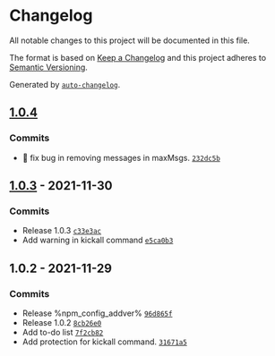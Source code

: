 # Changelog

All notable changes to this project will be documented in this file.

The format is based on [Keep a Changelog](https://keepachangelog.com/en/1.0.0/)
and this project adheres to [Semantic Versioning](https://semver.org/spec/v2.0.0.html).

Generated by [`auto-changelog`](https://github.com/CookPete/auto-changelog).

## [1.0.4](https://github.com/eyalmichon/group-expander/compare/1.0.3...1.0.4)




### Commits

- 🐛 fix bug in removing messages in maxMsgs. [`232dc5b`](https://github.com/eyalmichon/group-expander/commit/232dc5ba228a68698ae2147040298d51eb493a35)

## [1.0.3](https://github.com/eyalmichon/group-expander/compare/1.0.2...1.0.3) - 2021-11-30




### Commits

- Release 1.0.3 [`c33e3ac`](https://github.com/eyalmichon/group-expander/commit/c33e3acae81f022176ed7b6db9028f8df3637735)
- Add warning in kickall command [`e5ca0b3`](https://github.com/eyalmichon/group-expander/commit/e5ca0b3bd4d31af9f46fb17bb41b0415d210bbc9)

## 1.0.2 - 2021-11-29




### Commits

- Release %npm_config_addver% [`96d865f`](https://github.com/eyalmichon/group-expander/commit/96d865fab32290b40c9d983431641c426a9c4b4a)
- Release 1.0.2 [`8cb26e0`](https://github.com/eyalmichon/group-expander/commit/8cb26e0266814a25de4043105f488e885f2e9315)
- Add to-do list [`7f2cb82`](https://github.com/eyalmichon/group-expander/commit/7f2cb82da4cf8335974fd564e7a0ec50e22acc69)
- Add protection for kickall command. [`31671a5`](https://github.com/eyalmichon/group-expander/commit/31671a52e8defb6e7e9ad4603335e72468917d8e)

